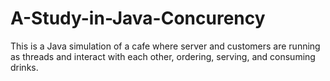 # A-Study-in-Java-Concurency
This is a Java simulation of a cafe where server and customers are running as threads and interact with each other, ordering, serving, and consuming drinks.
